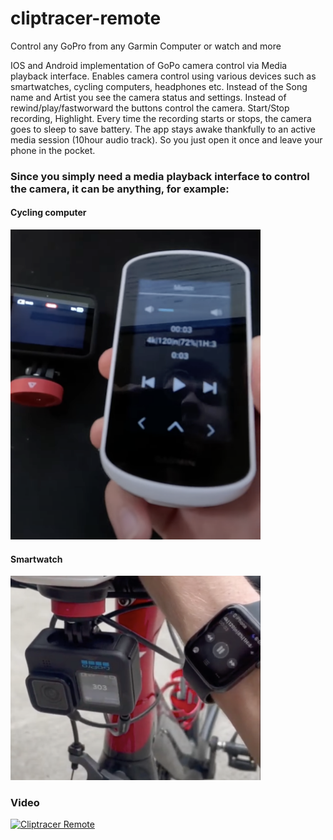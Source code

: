 # cliptracer-remote
Control any GoPro from any Garmin Computer or watch and more

IOS and Android implementation of GoPo camera control via Media playback interface. Enables camera control using various devices such as smartwatches, cycling computers, headphones etc. Instead of the Song name and Artist you see the camera status and settings. Instead of rewind/play/fastworward the buttons control the camera.
Start/Stop recording, Highlight. Every time the recording starts or stops, the camera goes to sleep to save battery. The app stays awake thankfully to an active media session (10hour audio track). So you just open it once and leave your phone in the pocket.


### Since you simply need a media playback interface to control the camera, it can be anything, for example:

#### Cycling computer
<img src="./readme_images/comp.png" alt="Comparison" width="400" />

#### Smartwatch
<img src="./readme_images/watch.png" alt="Watch" width="400" />

### Video
[![Cliptracer Remote](https://img.youtube.com/vi/z2LTVEi70LY/0.jpg)](https://www.youtube.com/watch?v=z2LTVEi70LY)
